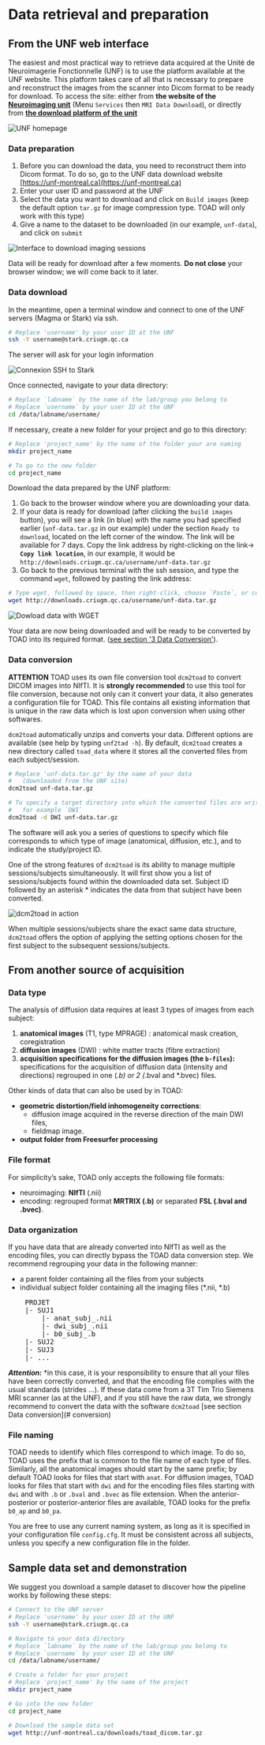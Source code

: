 # Data retrieval and preparation 

## From the UNF web interface
The easiest and most practical way to retrieve data acquired at the Unité de Neuroimagerie Fonctionnelle (UNF) is to use the platform available at the UNF website. This platform takes care of all that is necessary to prepare and reconstruct the images from the scanner into Dicom format to be ready for download. To access the site: either from **the website of the [Neuroimaging unit](http://www.unf-montreal.ca)** (Menu `Services` then `MRI Data Download`), or directly from **[the download platform of the unit](https://unf-montreal.ca)**

![UNF homepage](../figs/unf_website_home.png)

### Data preparation

1. Before you can download the data, you need to reconstruct them into Dicom format. To do so, go to the UNF data download website [https://unf-montreal.ca](https://unf-montreal.ca)
2. Enter your user ID and password at the UNF
3. Select the data you want to download and click on `Build images` (keep the default option `tar.gz` for image compression type. TOAD will only work with this type)
4. Give a name to the dataset to be downloaded (in our example, `unf-data`), and click on `submit`

![Interface to download imaging sessions](../figs/unf_get_data.png)

Data will be ready for download after a few moments.
**Do not close** your browser window; we will come back to it later.

### Data download

In the meantime, open a terminal window and connect to one of the UNF servers (Magma or Stark) via ssh.

~~~bash
# Replace 'username' by your user ID at the UNF
ssh -Y username@stark.criugm.qc.ca
~~~ 
 
The server will ask for your login information 

![Connexion SSH to Stark](../figs/terminal_ssh.png)

Once connected, navigate to your data directory:

~~~bash
# Replace `labname` by the name of the lab/group you belong to
# Replace `username` by your user ID at the UNF
cd /data/labname/username/
~~~

If necessary, create a new folder for your project and go to this directory:

~~~bash
# Replace 'project_name' by the name of the folder your are naming
mkdir project_name

# To go to the new folder
cd project_name
~~~

Download the data prepared by the UNF platform:

1. Go back to the browser window where you are downloading your data.
2. If your data is ready for download (after clicking the `build images` button), you will see a link (in blue) with the name you had specified earlier (`unf-data.tar.gz` in our example) under the section `Ready to download`, located on the left corner of the window. The link will be available for 7 days.
Copy the link address by right-clicking on the link-> **`Copy link location`**, in our example, it would be `http://downloads.criugm.qc.ca/username/unf-data.tar.gz`
3. Go back to the previous terminal with the ssh session, and type the command `wget`, followed by pasting the link address:

~~~bash
# Type wget, followed by space, then right-click, choose `Paste`, or control-shift-v
wget http://downloads.criugm.qc.ca/username/unf-data.tar.gz
~~~

![Dowload data with WGET](../figs/terminal_wget.png)

Your data are now being downloaded and will be ready to be converted by TOAD into its required format. ([see section '3 Data Conversion'](#conversion)).

### <a name=conversion></a>Data conversion
**ATTENTION**
TOAD uses its own file conversion tool `dcm2toad` to convert DICOM images into NIfTI.
It is **strongly recommended** to use this tool for file conversion, because not only can it convert your data, it also generates a configuration file for TOAD. 
This file contains all existing information that is unique in the raw data which is lost upon conversion when using other softwares.

`dcm2toad` automatically unzips and converts your data.
Different options are available (see help by typing `unf2tad -h`). 
By default, `dcm2toad` creates a new directory called `toad_data` where it stores all the converted files from each subject/session.

~~~bash
# Replace 'unf-data.tar.gz' by the name of your data
#   (downloaded from the UNF site)
dcm2toad unf-data.tar.gz

# To specify a target directory into which the converted files are written
#   for example `DWI`
dcm2toad -d DWI unf-data.tar.gz
~~~

The software will ask you a series of questions to specify which file corresponds to which type of image (anatomical, diffusion, etc.), and to indicate the study/project ID. 

One of the strong features of `dcm2toad` is its ability to manage multiple sessions/subjects simultaneously. It will first show you a list of sessions/subjects found within the downloaded data set. Subject ID followed by an asterisk * indicates the data from that subject have been converted.

![dcm2toad in action](../figs/terminal_convert_subjects.png)

When multiple sessions/subjects share the exact same data structure, `dcm2toad` offers the option of applying the setting options chosen for the first subject to the subsequent sessions/subjects.

<!-- FIXME Add screenshot identical type -->


## From another source of acquisition 

### Data type

The analysis of diffusion data requires at least 3 types of images from each subject: 

1. **anatomical images** (T1, type MPRAGE) : anatomical mask creation, coregistration
2. **diffusion images** (DWI) : white matter tracts (fibre extraction)
3. **acquisition specifications for the diffusion images (the `b-files`):** specifications for the acquisition of diffusion data (intensity and directions) regrouped in one (*.b) or 2 (*.bval and *.bvec) files.

Other kinds of data that can also be used by in TOAD:

- **geometric distortion/field inhomogeneity corrections**:
    - diffusion image acquired in the reverse direction of the main DWI files,
    - fieldmap image.
- **output folder from Freesurfer processing**

### File format

For simplicity’s sake, TOAD only accepts the following file formats:

- neuroimaging: **NIfTI** (.nii) 
- encoding:  regrouped format **MRTRIX (.b)** or separated **FSL (.bval and .bvec)**.

### Data organization

If you have data that are already converted into NIfTI as well as the encoding files, you can directly bypass the TOAD data conversion step. We recommend regrouping your data in the following manner:

- a parent folder containing all the files from your subjects
- individual subject folder containing all the imaging files (\*.nii, \*.b)

<pre>
    PROJET  
    |- SUJ1  
        |- anat_subj_.nii  
        |- dwi_subj_.nii  
        |- b0_subj_.b  
    |- SUJ2  
    |- SUJ3  
    |- ...  
</pre>
    
***Attention:*** *in this case, it is your responsibility to ensure that all your files have been correctly converted, and that the encoding file complies with the usual standards (strides ...).
If these data come from a 3T Tim Trio Siemens MRI scanner (as at the UNF), and if you still have the raw data, we strongly recommend to convert the data with the software `dcm2toad` [see section Data conversion](# conversion)


### File naming
TOAD needs to identify which files correspond to which image. 
To do so, TOAD uses the prefix that is common to the file name of each type of files. Similarly, all the anatomical images should start by the same prefix; by default TOAD looks for files that start with `anat`.
For diffusion images, TOAD looks for files that start with `dwi` and for the encoding files files starting with `dwi` and with `.b` or `.bval` and `.bvec` as file extension.
When the anterior-posterior or posterior-anterior files are available, TOAD looks for the prefix `b0_ap` and `b0_pa`.

You are free to use any current naming system, as long as it is specified in your configuration file `config.cfg`.
It must be consistent across all subjects, unless you specify a new configuration file in the folder.


## Sample data set and demonstration

We suggest you download a sample dataset to discover how the pipeline works by following these steps:

~~~bash
# Connect to the UNF server
# Replace 'username' by your user ID at the UNF
ssh -Y username@stark.criugm.qc.ca

# Navigate to your data directory
# Replace `labname` by the name of the lab/group you belong to
# Replace `username` by your user ID at the UNF
cd /data/labname/username/

# Create a folder for your project
# Replace 'project_name' by the name of the project
mkdir project_name

# Go into the new folder
cd project_name

# Download the sample data set
wget http://unf-montreal.ca/downloads/toad_dicom.tar.gz
~~~
